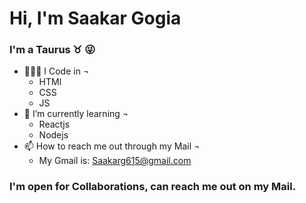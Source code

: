 # Hi, I'm Saakar Gogia

### I'm a Taurus ♉ 😜

- 👩🏼‍💻 I Code in ¬
  - HTMl
  - CSS
  - JS
- 🌱 I’m currently learning ¬ 
  - Reactjs
  - Nodejs
- 📫 How to reach me out through my Mail ¬
  - My Gmail is: Saakarg615@gmail.com

### I'm open for Collaborations, can reach me out on my Mail.

<!---
saakarg/saakarg is a ✨ special ✨ repository because its `README.md` (this file) appears on your GitHub profile.
You can click the Preview link to take a look at your changes.
--->
